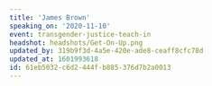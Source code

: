 ```yaml
---
title: 'James Brown'
speaking_on: '2020-11-10'
event: transgender-justice-teach-in
headshot: headshots/Get-On-Up.png
updated_by: 319b9f3d-4a5e-420e-ade8-ceaff8cfc78d
updated_at: 1601993618
id: 61eb5032-c6d2-444f-b885-376d7b2a0013
---
```


